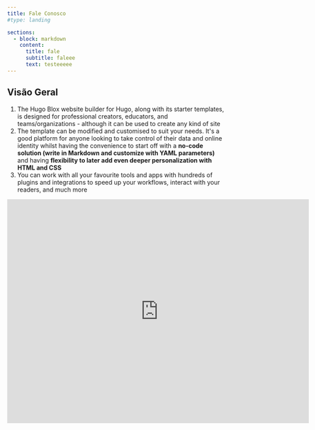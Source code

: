 ```yaml
---
title: Fale Conosco
#type: landing

sections:
  - block: markdown
    content:
      title: fale
      subtitle: faleee
      text: testeeeee
---
```



## Visão Geral

1. The Hugo Blox website builder for Hugo, along with its starter templates, is designed for professional creators, educators, and teams/organizations - although it can be used to create any kind of site
2. The template can be modified and customised to suit your needs. It's a good platform for anyone looking to take control of their data and online identity whilst having the convenience to start off with a **no-code solution (write in Markdown and customize with YAML parameters)** and having **flexibility to later add even deeper personalization with HTML and CSS**
3. You can work with all your favourite tools and apps with hundreds of plugins and integrations to speed up your workflows, interact with your readers, and much more

<iframe src="https://docs.google.com/forms/d/e/1FAIpQLSeovpFxFWyBPjGgFePSCd7MTPpp-8JrI-DvIpoOOzDwbFHLzg/viewform?embedded=true" width="700" height="520" frameborder="0" marginheight="0" marginwidth="0">Loading…</iframe>